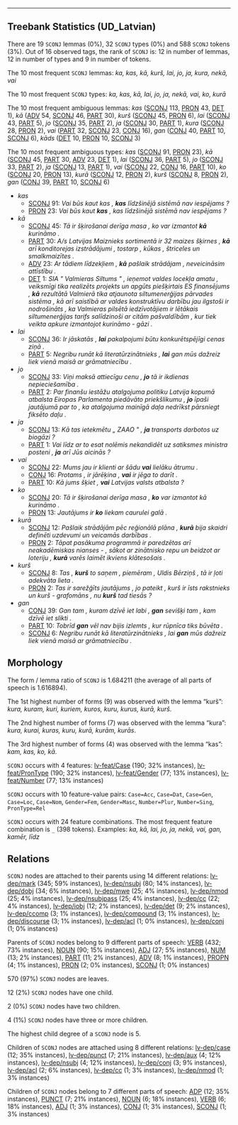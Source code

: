 

--------------------------------------------------------------------------------

## Treebank Statistics (UD_Latvian)

There are 19 `SCONJ` lemmas (0%), 32 `SCONJ` types (0%) and 588 `SCONJ` tokens (3%).
Out of 16 observed tags, the rank of `SCONJ` is: 12 in number of lemmas, 12 in number of types and 9 in number of tokens.

The 10 most frequent `SCONJ` lemmas: <em>ka, kas, kā, kurš, lai, jo, ja, kura, nekā, vai</em>

The 10 most frequent `SCONJ` types:  <em>ka, kas, kā, lai, jo, ja, nekā, vai, ko, kurā</em>

The 10 most frequent ambiguous lemmas: <em>kas</em> ([SCONJ]() 113, [PRON]() 43, [DET]() 1), <em>kā</em> ([ADV]() 54, [SCONJ]() 46, [PART]() 30), <em>kurš</em> ([SCONJ]() 45, [PRON]() 6), <em>lai</em> ([SCONJ]() 43, [PART]() 5), <em>jo</em> ([SCONJ]() 35, [PART]() 2), <em>ja</em> ([SCONJ]() 30, [PART]() 1), <em>kura</em> ([SCONJ]() 28, [PRON]() 2), <em>vai</em> ([PART]() 32, [SCONJ]() 23, [CONJ]() 16), <em>gan</em> ([CONJ]() 40, [PART]() 10, [SCONJ]() 6), <em>kāds</em> ([DET]() 10, [PRON]() 10, [SCONJ]() 3)

The 10 most frequent ambiguous types:  <em>kas</em> ([SCONJ]() 91, [PRON]() 23), <em>kā</em> ([SCONJ]() 45, [PART]() 30, [ADV]() 23, [DET]() 1), <em>lai</em> ([SCONJ]() 36, [PART]() 5), <em>jo</em> ([SCONJ]() 33, [PART]() 2), <em>ja</em> ([SCONJ]() 13, [PART]() 1), <em>vai</em> ([SCONJ]() 22, [CONJ]() 16, [PART]() 10), <em>ko</em> ([SCONJ]() 20, [PRON]() 13), <em>kurā</em> ([SCONJ]() 12, [PRON]() 2), <em>kurš</em> ([SCONJ]() 8, [PRON]() 2), <em>gan</em> ([CONJ]() 39, [PART]() 10, [SCONJ]() 6)


* <em>kas</em>
  * [SCONJ]() 91: <em>Vai būs kaut kas , <b>kas</b> līdzšinējā sistēmā nav iespējams ?</em>
  * [PRON]() 23: <em>Vai būs kaut <b>kas</b> , kas līdzšinējā sistēmā nav iespējams ?</em>
* <em>kā</em>
  * [SCONJ]() 45: <em>Tā ir šķirošanai derīga masa , ko var izmantot <b>kā</b> kurināmo .</em>
  * [PART]() 30: <em>A/s Latvijas Maiznieks sortimentā ir 32 maizes šķirnes , <b>kā</b> arī konditorejas izstrādājumi , tostarp , kūkas , štriceles un smalkmaizītes .</em>
  * [ADV]() 23: <em>Ar tādiem līdzekļiem , <b>kā</b> pašlaik strādājam , neveicināsim attīstību .</em>
  * [DET]() 1: <em>SIA " Valmieras Siltums " , ieņemot valdes locekļa amatu , veiksmīgi tika realizēts projekts un apgūts piešķirtais ES finansējums , <b>kā</b> rezultātā Valmierā tika atjaunota siltumenerģijas pārvades sistēma , kā arī saistībā ar valdes konstruktīvu darbību jau ilgstoši ir nodrošināts , ka Valmieras pilsētā iedzīvotājiem ir lētākais siltumenerģijas tarifs salīdzinoši ar citām pašvaldībām , kur tiek veikta apkure izmantojot kurināmo - gāzi .</em>
* <em>lai</em>
  * [SCONJ]() 36: <em>Ir jāskatās , <b>lai</b> pakalpojumi būtu konkurētspējīgi cenas ziņā .</em>
  * [PART]() 5: <em>Negribu runāt kā literatūrzinātnieks , <b>lai</b> gan mūs dažreiz liek vienā maisā ar grāmatniecību .</em>
* <em>jo</em>
  * [SCONJ]() 33: <em>Viņi maksā attiecīgu cenu , <b>jo</b> tā ir ikdienas nepieciešamība .</em>
  * [PART]() 2: <em>Par finanšu iestāžu atalgojuma politiku Latvija kopumā atbalsta Eiropas Parlamenta piedāvāto priekšlikumu , <b>jo</b> īpaši jautājumā par to , ka atalgojuma mainīgā daļa nedrīkst pārsniegt fiksēto daļu .</em>
* <em>ja</em>
  * [SCONJ]() 13: <em>Kā tas ietekmētu „ ZAAO " , <b>ja</b> transports darbotos uz biogāzi ?</em>
  * [PART]() 1: <em>Vai līdz ar to esat nolēmis nekandidēt uz satiksmes ministra posteni , <b>ja</b> arī Jūs aicinās ?</em>
* <em>vai</em>
  * [SCONJ]() 22: <em>Mums jau ir klienti ar šādu <b>vai</b> lielāku ātrumu .</em>
  * [CONJ]() 16: <em>Protams , ir jārēķina , <b>vai</b> ir jēga to darīt .</em>
  * [PART]() 10: <em>Kā jums šķiet , <b>vai</b> Latvijas valsts atbalsta ?</em>
* <em>ko</em>
  * [SCONJ]() 20: <em>Tā ir šķirošanai derīga masa , <b>ko</b> var izmantot kā kurināmo .</em>
  * [PRON]() 13: <em>Jautājums ir <b>ko</b> liekam caurulei galā .</em>
* <em>kurā</em>
  * [SCONJ]() 12: <em>Pašlaik strādājām pēc reģionālā plāna , <b>kurā</b> bija skaidri definēti uzdevumi un veicamās darbības .</em>
  * [PRON]() 2: <em>Tāpat pasākuma programmā ir paredzētas arī neakadēmiskas nianses - , sākot ar zinātnisko repu un beidzot ar loteriju , <b>kurā</b> varēs laimēt ikviens klātesošais .</em>
* <em>kurš</em>
  * [SCONJ]() 8: <em>Tas , <b>kurš</b> to saņem , piemēram , Uldis Bērziņš , tā ir ļoti adekvāta lieta .</em>
  * [PRON]() 2: <em>Tas ir sarežģīts jautājums , jo pateikt , kurš ir īsts rakstnieks un kurš - grafomāns , nu <b>kurš</b> tad tiesās ?</em>
* <em>gan</em>
  * [CONJ]() 39: <em>Gan tam , kuram dzīvē iet labi , <b>gan</b> sevišķi tam , kam dzīvē iet slikti .</em>
  * [PART]() 10: <em>Tobrīd <b>gan</b> vēl nav bijis izlemts , kur rūpnīca tiks būvēta .</em>
  * [SCONJ]() 6: <em>Negribu runāt kā literatūrzinātnieks , lai <b>gan</b> mūs dažreiz liek vienā maisā ar grāmatniecību .</em>

## Morphology

The form / lemma ratio of `SCONJ` is 1.684211 (the average of all parts of speech is 1.616894).

The 1st highest number of forms (9) was observed with the lemma “kurš”: <em>kura, kuram, kuri, kuriem, kuros, kuru, kurus, kurā, kurš</em>.

The 2nd highest number of forms (7) was observed with the lemma “kura”: <em>kura, kurai, kuras, kuru, kurā, kurām, kurās</em>.

The 3rd highest number of forms (4) was observed with the lemma “kas”: <em>kam, kas, ko, kā</em>.

`SCONJ` occurs with 4 features: [lv-feat/Case]() (190; 32% instances), [lv-feat/PronType]() (190; 32% instances), [lv-feat/Gender]() (77; 13% instances), [lv-feat/Number]() (77; 13% instances)

`SCONJ` occurs with 10 feature-value pairs: `Case=Acc`, `Case=Dat`, `Case=Gen`, `Case=Loc`, `Case=Nom`, `Gender=Fem`, `Gender=Masc`, `Number=Plur`, `Number=Sing`, `PronType=Rel`

`SCONJ` occurs with 24 feature combinations.
The most frequent feature combination is `_` (398 tokens).
Examples: <em>ka, kā, lai, jo, ja, nekā, vai, gan, kamēr, līdz</em>


## Relations

`SCONJ` nodes are attached to their parents using 14 different relations: [lv-dep/mark]() (345; 59% instances), [lv-dep/nsubj]() (80; 14% instances), [lv-dep/dobj]() (34; 6% instances), [lv-dep/mwe]() (25; 4% instances), [lv-dep/nmod]() (25; 4% instances), [lv-dep/nsubjpass]() (25; 4% instances), [lv-dep/cc]() (22; 4% instances), [lv-dep/iobj]() (12; 2% instances), [lv-dep/det]() (9; 2% instances), [lv-dep/ccomp]() (3; 1% instances), [lv-dep/compound]() (3; 1% instances), [lv-dep/discourse]() (3; 1% instances), [lv-dep/acl]() (1; 0% instances), [lv-dep/conj]() (1; 0% instances)

Parents of `SCONJ` nodes belong to 9 different parts of speech: [VERB]() (432; 73% instances), [NOUN]() (90; 15% instances), [ADJ]() (27; 5% instances), [NUM]() (13; 2% instances), [PART]() (11; 2% instances), [ADV]() (8; 1% instances), [PROPN]() (4; 1% instances), [PRON]() (2; 0% instances), [SCONJ]() (1; 0% instances)

570 (97%) `SCONJ` nodes are leaves.

12 (2%) `SCONJ` nodes have one child.

2 (0%) `SCONJ` nodes have two children.

4 (1%) `SCONJ` nodes have three or more children.

The highest child degree of a `SCONJ` node is 5.

Children of `SCONJ` nodes are attached using 8 different relations: [lv-dep/case]() (12; 35% instances), [lv-dep/punct]() (7; 21% instances), [lv-dep/aux]() (4; 12% instances), [lv-dep/nsubj]() (4; 12% instances), [lv-dep/conj]() (3; 9% instances), [lv-dep/acl]() (2; 6% instances), [lv-dep/cc]() (1; 3% instances), [lv-dep/nmod]() (1; 3% instances)

Children of `SCONJ` nodes belong to 7 different parts of speech: [ADP]() (12; 35% instances), [PUNCT]() (7; 21% instances), [NOUN]() (6; 18% instances), [VERB]() (6; 18% instances), [ADJ]() (1; 3% instances), [CONJ]() (1; 3% instances), [SCONJ]() (1; 3% instances)

